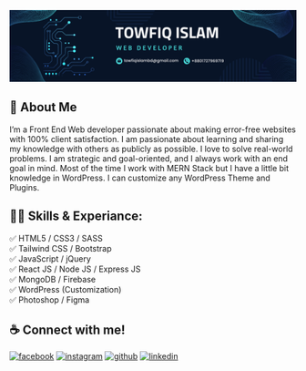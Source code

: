 ![I am a junior Web Developer](https://github.com/towfiqislambd/towfiqislambd/blob/main/Linkedin_Cover_3.png)

## 🚀 About Me
I’m a Front End Web developer passionate about making error-free websites with 100% client satisfaction. I am passionate about learning and sharing my knowledge with others as publicly as possible. I love to solve real-world problems. I am strategic and goal-oriented, and I always work with an end goal in mind. Most of the time I work with MERN Stack but I have a little bit knowledge in WordPress. I can customize any WordPress Theme and Plugins.

## 👨‍💻 Skills & Experiance: 
✅ HTML5 / CSS3 / SASS <br> 
✅ Tailwind CSS / Bootstrap <br> 
✅ JavaScript / jQuery <br>
✅ React JS / Node JS / Express JS <br>
✅ MongoDB / Firebase <br>
✅ WordPress (Customization) <br>
✅ Photoshop / Figma

## ☕ Connect with me!
[<img src='https://github.com/towfiqislambd/towfiqislambd/blob/main/facebook.png' alt='facebook' height='30'>](https://www.facebook.com/towfiqislambd)  [<img src='https://github.com/towfiqislambd/towfiqislambd/blob/main/instagram.png' alt='instagram' height='30'>](https://www.instagram.com/towfiqislambd/) [<img src='https://github.com/towfiqislambd/towfiqislambd/blob/main/git.png' alt='github' height='31'>](https://toufiqislambd.blogspot.com) [<img src='https://github.com/towfiqislambd/towfiqislambd/blob/main/linkedin.png' alt='linkedin' height='30'>](https://www.linkedin.com/in/towfiqislambd) 

